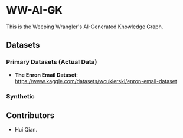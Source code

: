 # WW-AI-GK
This is the Weeping Wrangler's AI-Generated Knowledge Graph.

## Datasets

### Primary Datasets (Actual Data)
- **The Enron Email Dataset**: https://www.kaggle.com/datasets/wcukierski/enron-email-dataset

### Synthetic

## Contributors
- Hui Qian.
